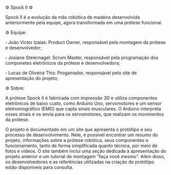 ⚙️ Spock II ⚙️

Spock II é a evolução da mão robótica de madeira desenvolvida anteriormente pela equipe, agora transformada em uma prótese funcional. 

⚙️ Equipe:

▫️ João Victor Izaias: Product Owner, responsável pela montagem da prótese e desenvolvedor;

▫️ Josiane Steiernagel: Scrum Master, responsável pela programação dos componetes eletrônicos da prótese e desenvolvedora;

▫️ Lucas de Oliveira This: Progamador, responsável pelo site de apresentação do projeto;

⚙️ Sobre:

A prótese Spock II é fabricada com impressão 3D e utiliza componentes eletrônicos de baixo custo, como Arduino Uno, servomotores e um sensor eletromiográfico (EMG) que capta sinais musculares. O Arduino interpreta esses sinais e os envia para os servomotores, que realizam os movimentos da prótese.

O projeto é documentado em um site que apresenta o protótipo e seu processo de desenvolvimento. Nele, é possível encontrar um resumo do projeto, informações sobre a prótese robótica, seus componentes e funcionamento, tanto de forma simplificada quanto técnica, por meio de fotos e vídeos. O site também inclui uma seção dedicada à apresentação do projeto anterior e um tutorial de montagem "faça você mesmo". Além disso, os desenvolvedores e as referências utilizadas na criação do protótipo estão disponíveis para consulta.

